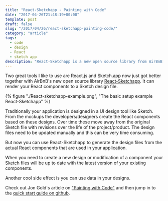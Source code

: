 ```yaml
---
title: "React-Sketchapp - Painting with Code"
date: "2017-04-26T21:48:19+00:00"
template: post
draft: false
slug: "/2017/04/26/react-sketchapp-painting-code/"
category: "article"
tags:
  - code
  - design
  - React
  - sketch app
description: "React-Sketchapp is a new open source library from AirBnB that can render your React components to a Sketch design file."
---
```


Two great tools I like to use are React.js and Sketch.app now just got better together with AirBnB's new open source library <a href="https://github.com/airbnb/react-sketchapp" target="_blank">React-Sketchapp</a>. It can render your React components to a Sketch design file.

{% figure "./React-sketchapp-example.png", "The basic setup example React-Sketchapp" %}

Traditionally your application is designed in a UI design tool like Sketch. From the mockups the developers/designers create the React components based on these designs. Over time these move away from the original Sketch file with revisions over the life of the project/product. The design files need to be updated manually and this can be very time consuming.

But now you can use React-Sketchapp to generate the design files from the actual React components that are used in your application.

When you need to create a new design or modification of a component your Sketch files will be up to date with the latest version of your existing components.

Another cool side effect is you can use data in your designs.

Check out Jon Gold's article on ["Painting with Code"](http://airbnb.design/painting-with-code) and then jump in to the [quick start guide on github](https://github.com/airbnb/react-sketchapp#quickstart).

